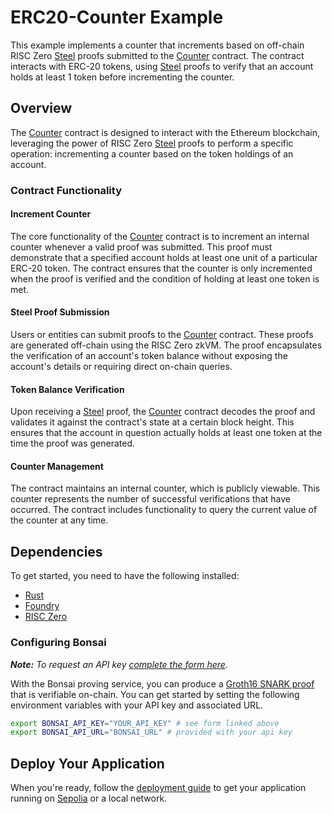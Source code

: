 # ERC20-Counter Example

This example implements a counter that increments based on off-chain RISC Zero [Steel] proofs submitted to the [Counter] contract.
The contract interacts with ERC-20 tokens, using [Steel] proofs to verify that an account holds at least 1 token before incrementing the counter.

## Overview

The [Counter] contract is designed to interact with the Ethereum blockchain, leveraging the power of RISC Zero [Steel] proofs to perform a specific operation: incrementing a counter based on the token holdings of an account.

### Contract Functionality

#### Increment Counter

The core functionality of the [Counter] contract is to increment an internal counter whenever a valid proof was submitted.
This proof must demonstrate that a specified account holds at least one unit of a particular ERC-20 token.
The contract ensures that the counter is only incremented when the proof is verified and the condition of holding at least one token is met.

#### Steel Proof Submission

Users or entities can submit proofs to the [Counter] contract.
These proofs are generated off-chain using the RISC Zero zkVM.
The proof encapsulates the verification of an account's token balance without exposing the account's details or requiring direct on-chain queries.

#### Token Balance Verification

Upon receiving a [Steel] proof, the [Counter] contract decodes the proof and validates it against the contract's state at a certain block height.
This ensures that the account in question actually holds at least one token at the time the proof was generated.

#### Counter Management

The contract maintains an internal counter, which is publicly viewable.
This counter represents the number of successful verifications that have occurred.
The contract includes functionality to query the current value of the counter at any time.

## Dependencies

To get started, you need to have the following installed:

- [Rust]
- [Foundry]
- [RISC Zero]

### Configuring Bonsai

***Note:*** *To request an API key [complete the form here](https://bonsai.xyz/apply).*

With the Bonsai proving service, you can produce a [Groth16 SNARK proof] that is verifiable on-chain.
You can get started by setting the following environment variables with your API key and associated URL.

```bash
export BONSAI_API_KEY="YOUR_API_KEY" # see form linked above
export BONSAI_API_URL="BONSAI_URL" # provided with your api key
```

## Deploy Your Application

When you're ready, follow the [deployment guide] to get your application running on [Sepolia] or a local network.

[Foundry]: https://getfoundry.sh/
[Groth16 SNARK proof]: https://www.risczero.com/news/on-chain-verification
[RISC Zero]: https://dev.risczero.com/api/zkvm/install
[Sepolia]: https://www.alchemy.com/overviews/sepolia-testnet
[deployment guide]: ./deployment-guide.md
[Rust]: https://doc.rust-lang.org/cargo/getting-started/installation.html
[Counter]: ./contracts/Counter.sol
[Steel]: https://www.risczero.com/blog/introducing-steel

